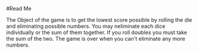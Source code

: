 #Read Me

The Object of the game is to get the lowest score possible by rolling the die and eliminating possible numbers. You may neliminate each dice individually or the sum of them together. If you roll doubles you must take the sum of the two. The game is over when you can't eliminate any more numbers.